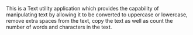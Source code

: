 This is a Text utility application which provides the capability of manipulating text by allowing it to be converted to uppercase or lowercase, remove extra spaces from the text, copy the text as well as count the number of words and characters in the text.

